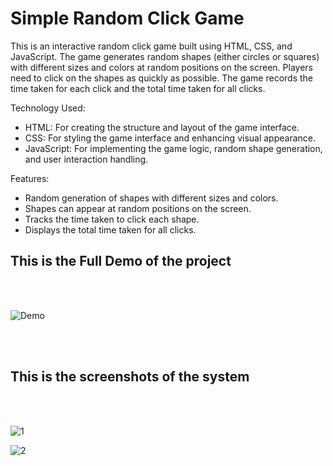 <h1>Simple Random Click Game</h1>

This is an interactive random click game built using HTML, CSS, and JavaScript. The game generates random shapes (either circles or squares) with different sizes and colors at random positions on the screen. Players need to click on the shapes as quickly as possible. The game records the time taken for each click and the total time taken for all clicks.

Technology Used:
<ul>
<li>HTML: For creating the structure and layout of the game interface.</li>
<li>CSS: For styling the game interface and enhancing visual appearance.</li>
<li>JavaScript: For implementing the game logic, random shape generation, and user interaction handling.</li>
</ul>

Features:
<ul>
<li>Random generation of shapes with different sizes and colors.</li>
<li>Shapes can appear at random positions on the screen.</li>
<li>Tracks the time taken to click each shape.</li>
<li>Displays the total time taken for all clicks.</li>
</ul>


<h2>This is the Full Demo of the project</h2><br><br>

![Demo](https://github.com/user-attachments/assets/1f754f00-326b-4b71-9786-9e5254f88569)

<br><br>
<h2>This is the screenshots of the system</h2><br><br>

![1](https://github.com/user-attachments/assets/9d592cad-37bf-4624-992b-4fbf54f18583)

![2](https://github.com/user-attachments/assets/717205a4-5bde-4f0e-9cb2-c1f0c80c5f72)

